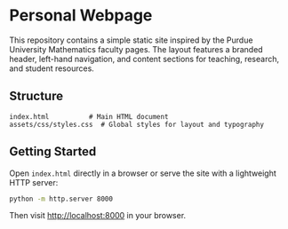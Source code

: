 # Personal Webpage

This repository contains a simple static site inspired by the Purdue University Mathematics faculty pages. The layout features a branded header, left-hand navigation, and content sections for teaching, research, and student resources.

## Structure

```
index.html          # Main HTML document
assets/css/styles.css  # Global styles for layout and typography
```

## Getting Started

Open `index.html` directly in a browser or serve the site with a lightweight HTTP server:

```bash
python -m http.server 8000
```

Then visit <http://localhost:8000> in your browser.
